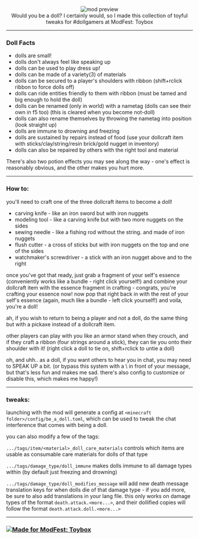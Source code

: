 <!--suppress HtmlDeprecatedTag, XmlDeprecatedElement -->
<center><img alt="mod preview" src="https://cdn.modrinth.com/data/MAd0Z2MD/images/bd6c08ac189a07ee4ce15a19e7a0983ff85a9b51.png"/></center>

<center>
Would you be a doll? I certainly would, so I made this collection of toyful tweaks for #dollgamers at ModFest: Toybox
</center>

---

### Doll Facts

- dolls are small!
- dolls don't always feel like speaking up
- dolls can be used to play dress up!
- dolls can be made of a variety(3) of materials
- dolls can be secured to a player's shoulders with ribbon (shift+rclick ribbon to force dolls off)
- dolls can ride entities friendly to them with ribbon (must be tamed and big enough to hold the doll)
- dolls can be renamed (only in world) with a nametag (dolls can see their own in f5 too) (this is cleared when you become not-doll)
- dolls can also rename themselves by throwing the nametag into position (look straight up)
- dolls are immune to drowning and freezing
- dolls are sustained by repairs instead of food (use your dollcraft item with sticks/clay/string/resin brick/gold nugget in inventory)
- dolls can also be repaired by others with the right tool and material

There's also two potion effects you may see along the way - one's effect is reasonably obvious, and the other makes you hurt more.

---

### How to:

you'll need to craft one of the three dollcraft items to become a doll!
* carving knife - like an iron sword but with iron nuggets
* modeling tool - like a carving knife but with two more nuggets on the sides
* sewing needle - like a fishing rod without the string. and made of iron nuggets
* flush cutter - a cross of sticks but with iron nuggets on the top and one of the sides
* watchmaker's screwdriver - a stick with an iron nugget above and to the right

once you've got that ready, just grab a fragment of your self's essence (conveniently works like a bundle - right click yourself!)
and combine your dollcraft item with the essence fragment in crafting - congrats, you're crafting your essence now!
now pop that right back in with the rest of your self's essence (again, much like a bundle - left click yourself!)
and voila, you're a doll!

ah, if you wish to return to being a player and not a doll, do the same thing but with a pickaxe instead of a dollcraft item.

other players can play with you like an armor stand when they crouch,
and if they craft a ribbon (four strings around a stick),
they can tie you onto their shoulder with it!
(right click a doll to tie on, shift+rclick to untie a doll)

oh, and uhh.. as a doll, if you want others to hear you in chat, you may need to SPEAK UP a bit.
(or bypass this system with a \ in front of your message, but that's less fun and makes me sad.
there's also config to customize or disable this, which makes me happy!)

---

### tweaks:

launching with the mod will generate a config at `<minecraft folder>/config/be_a_doll.toml`, which can be used to tweak
the chat interference that comes with being a doll.

you can also modify a few of the tags:

`.../tags/item/<material>_doll_care_materials` controls which items are usable as consumable care materials
for dolls of that <material> type

`.../tags/damage_type/doll_immune` makes dolls immune to all damage types within (by default just freezing and drowning)

`.../tags/damage_type/doll_modifies_message` will add new death message translation keys for when dolls die
of that damage type - if you add more, be sure to also add translations in your lang file.
this only works on damage types of the format `death.attack.<more...>`, 
and their dollified copies will follow the format `death.attack.doll.<more...>`

---

### [![Made for ModFest: Toybox](https://raw.githubusercontent.com/ModFest/art/v2/badge/svg/toybox/compact.svg)](https://modfest.net/toybox)
